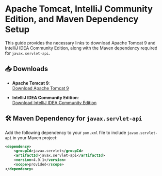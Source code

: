 # Apache Tomcat, IntelliJ Community Edition, and Maven Dependency Setup

This guide provides the necessary links to download Apache Tomcat 9 and IntelliJ IDEA Community Edition, along with the Maven dependency required for `javax.servlet-api`.

## 📥 Downloads

- **Apache Tomcat 9**:  
  [Download Apache Tomcat 9](https://tomcat.apache.org/download-90.cgi)

- **IntelliJ IDEA Community Edition**:  
  [Download IntelliJ IDEA Community Edition](https://www.jetbrains.com/idea/download/#section=windows)

## 🛠️ Maven Dependency for `javax.servlet-api`

Add the following dependency to your `pom.xml` file to include `javax.servlet-api` in your Maven project:

```xml
<dependency>
    <groupId>javax.servlet</groupId>
    <artifactId>javax.servlet-api</artifactId>
    <version>4.0.1</version>
    <scope>provided</scope>
</dependency>
